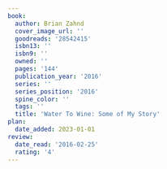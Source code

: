 ```yaml
---
book:
  author: Brian Zahnd
  cover_image_url: ''
  goodreads: '28542415'
  isbn13: ''
  isbn9: ''
  owned: ''
  pages: '144'
  publication_year: '2016'
  series: ''
  series_position: '2016'
  spine_color: ''
  tags: ''
  title: 'Water To Wine: Some of My Story'
plan:
  date_added: 2023-01-01
review:
  date_read: '2016-02-25'
  rating: '4'
---
```

